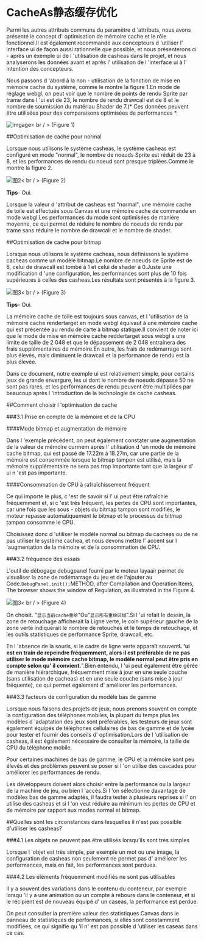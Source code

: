 # CacheAs静态缓存优化

Parmi les autres attributs communs du paramètre d 'attributs, nous avons présenté le concept d' optimisation de mémoire cache et le rôle fonctionnel.Il est également recommandé aux concepteurs d 'utiliser l' interface ui de façon aussi rationnelle que possible, et nous présenterons ci - après un exemple ui de l 'utilisation de casheas dans le projet, et nous analyserons les données avant et après l' utilisation de l 'interface ui à l' intention des concepteurs.

Nous passons d 'abord à la non - utilisation de la fonction de mise en mémoire cache du système, comme le montre la figure 1.En mode de réglage webgl, on peut voir que le nombre de points de rendu Sprite par trame dans l 'ui est de 23, le nombre de rendu drawcall est de 8 et le nombre de soumission du matériau Shader de 7.(* Ces données peuvent être utilisées pour des comparaisons optimisées de performances *.



 ![imgage](img/1.png)< br / >
(Figure 1)



##Optimisation de cache pour normal

Lorsque nous utilisons le système casheas, le système casheas est configuré en mode "normal", le nombre de noeuds Sprite est réduit de 23 à 8, et les performances de rendu du noeud sont presque triplées.Comme le montre la figure 2.

![图2](img/2.png)< br / > (Figure 2)

**Tips**- Oui.

Lorsque la valeur d 'attribut de casheas est "normal", une mémoire cache de toile est effectuée sous Canvas et une mémoire cache de commande en mode webgl.Les performances du mode sont optimisées de manière moyenne, ce qui permet de réduire le nombre de noeuds de rendu par trame sans réduire le nombre de drawcall et le nombre de shader.





##Optimisation de cache pour bitmap

Lorsque nous utilisons le système cacheas, nous définissons le système cacheas comme un modèle bitmap.Le nombre de noeuds de Sprite est de 8, celui de drawcall est tombé à 1 et celui de shader à 0.Juste une modification d 'une configuration, les performances sont plus de 10 fois supérieures à celles des casheas.Les résultats sont présentés à la figure 3.

![图3](img/3.png)< br / > (Figure 3)

**Tips**- Oui.

La mémoire cache de toile est toujours sous canvas, et l 'utilisation de la mémoire cache rendertarget en mode webgl équivaut à une mémoire cache qui est présentée au rendu de carte à bitmap statique.Il convient de noter ici que le mode de mise en mémoire cache reddertarget sous webgl a une limite de taille de 2 048 et que le dépassement de 2 048 entraînera des frais supplémentaires de mémoire.En outre, les frais de redémarrage sont plus élevés, mais diminuent le drawcall et la performance de rendu est la plus élevée.

Dans ce document, notre exemple ui est relativement simple, pour certains jeux de grande envergure, les ui dont le nombre de noeuds dépasse 50 ne sont pas rares, et les performances de rendu peuvent être multipliées par beaucoup après l 'introduction de la technologie de cache casheas.





##Comment choisir l 'optimisation de cache

###3.1 Prise en compte de la mémoire et de la CPU

####Mode bitmap et augmentation de mémoire

Dans l 'exemple précédent, on peut également constater une augmentation de la valeur de mémoire curmem après l' utilisation d 'un mode de mémoire cache bitmap, qui est passé de 17.22m à 18.27m, car une partie de la mémoire est consommée lorsque le bitmap tampon est utilisé, mais la mémoire supplémentaire ne sera pas trop importante tant que la largeur d' ui n 'est pas importante.

####Consommation de CPU à rafraîchissement fréquent

Ce qui importe le plus, c 'est de savoir si l' ui peut être rafraîchie fréquemment et, si c 'est très fréquent, les pertes de CPU sont importantes, car une fois que les sous - objets du bitmap tampon sont modifiés, le moteur repasse automatiquement le bitmap et le processus de bitmap tampon consomme le CPU.

Choisissez donc d 'utiliser le modèle normal ou bitmap du cacheas ou de ne pas utiliser le système cachea, et nous devons mettre l' accent sur l 'augmentation de la mémoire et de la consommation de CPU.



###3.2 fréquence des essais

L'outil de débogage debugpanel fourni par le moteur layaair permet de visualiser la zone de redémarrage du jeu et de l'ajouter au Code.`DebugPanel.init();`METHOD, after Compilation and Operation Items, The browser shows the window of Regulation, as illustrated in the Figure 4.

![图3](img/4.png)< br / > (Figure 4)

On choisit. "`显示当前cache重绘`"Ou"`显示所有重绘区域`".Si l 'ui refait le dessin, la zone de retouchage afficherait la Ligne verte, le coin supérieur gauche de la zone verte indiquerait le nombre de retouches et le temps de retouchage, et les outils statistiques de performance Sprite, drawcall, etc.

En l 'absence de la souris, si le cadre de ligne verte apparaît souvent**L 'ui est en train de repeindre fréquemment, alors il est préférable de ne pas utiliser le mode mémoire cache bitmap, le modèle normal peut être pris en compte selon qu' il convient.**".Bien entendu, l 'ui peut également être gérée de manière hiérarchique, fréquemment mise à jour en une seule couche (sans utilisation de cacheas) et en une seule couche (sans mise à jour fréquente), ce qui permet également d' améliorer les performances.


###3.3 facteurs de configuration du modèle bas de gamme

Lorsque nous faisons des projets de jeux, nous prenons souvent en compte la configuration des téléphones mobiles, la plupart du temps plus les modèles d 'adaptation des jeux sont préférables, les testeurs de jeux sont également équipés de téléphones cellulaires de bas de gamme et de lycée pour tester et fournir des conseils d' optimisation.Lors de l 'utilisation de casheas, il est également nécessaire de consulter la mémoire, la taille de CPU du téléphone mobile.

Pour certaines machines de bas de gamme, le CPU et la mémoire sont peu élevés et des problèmes peuvent se poser si l 'on utilise des cascades pour améliorer les performances de rendu.

Les développeurs doivent alors choisir entre la performance ou la largeur de la machine de jeu, ou bien l 'accès.Si l 'on sélectionne davantage de modèles bas de gamme adaptés, il faudra tester à plusieurs reprises si l' on utilise des casheas et si l 'on veut réduire au minimum les pertes de CPU et de mémoire par rapport aux modes normal et bitmap.



##Quelles sont les circonstances dans lesquelles il n'est pas possible d'utiliser les casheas?

###4.1 Les objets ne peuvent pas être utilisés lorsqu'ils sont très simples

Lorsque l 'objet est très simple, par exemple un mot ou une image, la configuration de casheas non seulement ne permet pas d' améliorer les performances, mais en fait, les performances sont perdues.

###4.2 Les éléments fréquemment modifiés ne sont pas utilisables

Il y a souvent des variations dans le contenu du conteneur, par exemple lorsqu 'il y a une animation ou un compte à rebours dans le conteneur, et si le récipient est de nouveau équipé d' un caseas, la performance est perdue.

On peut consulter la première valeur des statistiques Canvas dans le panneau de statistiques de performances, si elles sont constamment modifiées, ce qui signifie qu 'il n' est pas possible d 'utiliser les caseas dans ce cas.